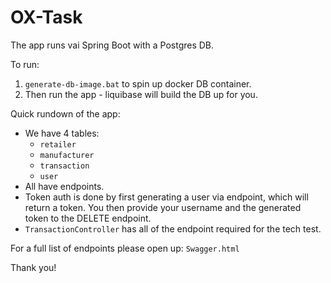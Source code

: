 # OX-Task

The app runs vai Spring Boot with a Postgres DB.

To run:

1. `generate-db-image.bat` to spin up docker DB container.
2. Then run the app - liquibase will build the DB up for you.

Quick rundown of the app:

- We have 4 tables:
  - `retailer`
  - `manufacturer`
  - `transaction`
  - `user`
- All have endpoints.
- Token auth is done by first generating a user via endpoint, which will return a token. You then provide your username and the generated token to the DELETE endpoint.
- `TransactionController` has all of the endpoint required for the tech test.

For a full list of endpoints please open up: `Swagger.html`

Thank you!